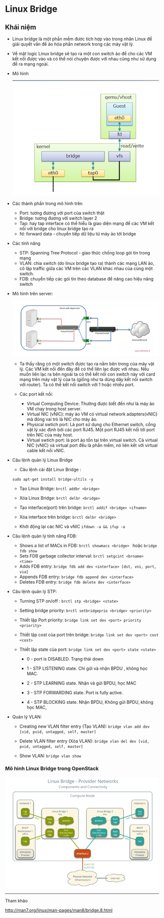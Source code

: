 # Linux Bridge

## Khái niệm

* Linux bridge là một phần mềm đươc tích hợp vào trong nhân Linux để giải quyết vấn đề ảo hóa phần network trong các máy vật lý.

* Về mặt logic Linux bridge sẽ tạo ra một con switch ảo để cho các VM kết nối được vào và có thể nói chuyện được với nhau cũng như sử dụng để ra mạng ngoài.

* Mô hình

    ![images](../images/linuxbridge1.png)


* Các thành phần trong mô hình trên

    - Port: tương đương với port của switch thật
    - Bridge: tương đương với switch layer 2
    - Tap: hay tap interface có thể hiểu là giao diện mạng để các VM kết nối với bridge cho linux bridge tạo ra
    - fd: forward data - chuyển tiếp dữ liệu từ máy ảo tới bridge

* Các tính năng
    - STP: Spanning Tree Protocol - giao thức chống loop gói tin trong mạng
    - VLAN: chia switch (do linux bridge tạo ra) thành các mạng LAN ảo, cô lập traffic giữa các VM trên các VLAN khác nhau của cùng một switch.
    - FDB: chuyển tiếp các gói tin theo database để nâng cao hiệu năng switch

* Mô hình trên server: 

     ![abc](../images/linuxbridge2.png)

     - Ta thấy rằng có một switch được tạo ra nằm bên trong của máy vật lý. Các VM kết nối đến đây để có thể liên lạc được với nhau. Nếu muốn liên lạc ra bên ngoài ta có thể kết nối con switch này với card mạng trên máy vật lý của ta (giống như ta dùng dây kết nối switch với router). Ta có thể kết nối switch với 1 hoặc nhiều port.

     - Các port kết nối:
        
        -  Virtual Computing Device: Thường được biết đến như là máy ảo VM chạy trong host server.
        - Virtual NIC (vNIC): máy ảo VM có virtual network adapters(vNIC) mà đóng vai trò là NIC cho máy ảo.
        - Physical swtich port: Là port sử dụng cho Ethernet switch, cổng vật lý xác định bởi các port RJ45. Một port RJ45 kết nối tới port trên NIC của máy host.
        - Virtual swtich port: là port ảo tồn tại trên virtual switch. Cả virtual NIC (vNIC) và virtual port đều là phần mềm, nó liên kết với virtual cable kết nối vNIC.

* Câu lệnh quản lý Linux Bridge

    - Câu lệnh cài đặt Linux Bridge :

    `sudo apt-get install bridge-ultils -y`

    - Tạo Linux Bridge:  `brctl addbr <bridge>` 
    - Xóa Linux Bridge:  `brctl delbr <bridge>`
    - Tạo interface(port) trên bridge: `brctl addif <bridge> <ifname>`
    - Xóa interface trên bridge: `brctl delbr <bridge>`
 
    - Khởi động lại các NIC và vNIC `ifdown -a && ifup -a`

* Câu lệnh quản lý tính năng FDB: 

    - Shows a list of MACs in FDB: `brctl showmacs <bridge>	` hoặc  `bridge fdb show` 
    - Sets FDB garbage collector interval: `brctl setgcint <brname> <time>`
    - Adds FDB entry: `bridge fdb add dev <interface> [dst, vni, port, via]`
    - Appends FDB entry: `bridge fdb append dev <interface> `
    - Deletes FDB entry: `bridge fdb delete dev <interface>`


* Câu lệnh quản lý STP:

    - Turning STP on/off : `brctl stp <bridge> <state>`
    
    - Setting bridge priority: `brctl setbridgeprio <bridge> <priority>`
    - Thiết lập Port priority: `bridge link set dev <port> priority <priority>`
    - Thiết lập cost của port trên bridge: `bridge link set dev <port> cost <cost>`
    - Thiết lập state của port: `bridge link set dev <port> state <state>`

        -  0 - port is DISABLED. Trạng thái down

        - 1 - STP LISTENING state. Chỉ gửi và nhận BPDU , không học MAC.

        -  2 - STP LEARNING state. Nhận và gửi BPDU, học MAC
        -  3 - STP FORWARDING state. Port is fully active.

        - 4 - STP BLOCKING state. Nhận BPDU, Không gửi BPDU, không học MAC, 

* Quản lý VLAN: 
    - Creating new VLAN filter entry (Tạo VLAN): `bridge vlan add dev [vid, pvid, untagged, self, master]`
    
    - Delete VLAN filter entry (Xóa VLAN):	`bridge vlan del dev [vid, pvid, untagged, self, master]`
    
    - Show VLAN: `bridge vlan show`

### Mô hình Linux Bridge trong OpenStack

![images](../images/linuxbridgeop.png)

--- 
Tham khảo

http://man7.org/linux/man-pages/man8/bridge.8.html